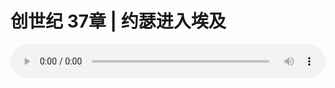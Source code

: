 # 创世纪 37章 | 约瑟进入埃及

<audio style="width: 100%;" preload="false" controls controlslist="nodownload"><source src="https://cdn.simai.ml/audio/mp3/2019/191208_003.mp3" type="audio/mpeg">Your browser does not support the audio element.</audio>